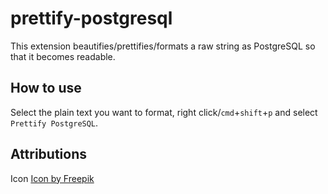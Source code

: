 # prettify-postgresql

This extension beautifies/prettifies/formats a raw string as PostgreSQL so that it becomes readable.

## How to use

Select the plain text you want to format, right click/`cmd`+`shift`+`p` and select `Prettify PostgreSQL`.

## Attributions

Icon <a href="https://www.freepik.com/icon/postgre_5968277">Icon by Freepik</a>
